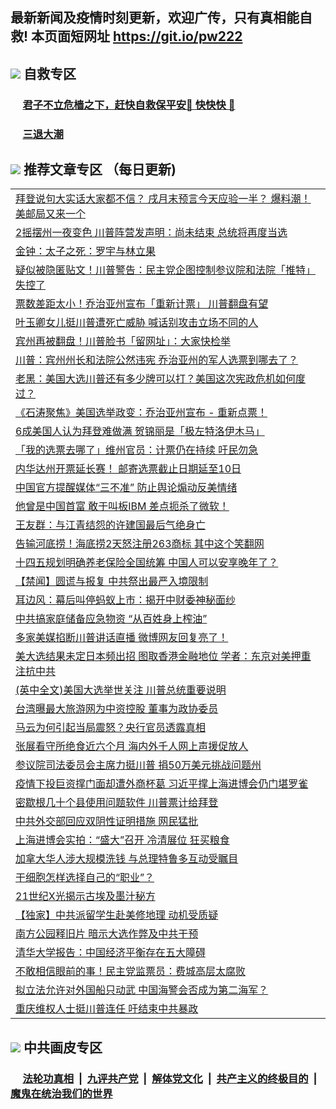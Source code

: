 ## 最新新闻及疫情时刻更新，欢迎广传，只有真相能自救! 本页面短网址 https://git.io/pw222



## <img src="https://img.icons8.com/cute-clipart/2x/circled-right.png">  自救专区

 ### &nbsp;&nbsp;&nbsp;&nbsp; [君子不立危樯之下，赶快自救保平安🍎 快快快 📩](https://github.com/pwgy/td/blob/master/README.md)
 
 ### &nbsp;&nbsp;&nbsp;&nbsp; [三退大潮](https://is.gd/fCPoKo) 
 
## <img src="https://img.icons8.com/cute-clipart/2x/circled-right.png"> 推荐文章专区 （每日更新)

<Table>

<tr><td colspan="2" align="left"><a href="https://xhjuzckc.xhuyd.press/?name=c1242602&key=encdeuyadochlaxz&from=pw2">拜登说句大实话大家都不信？ 戌月末预言今天应验一半？ 爆料潮！美邮局又来一个</a></td></tr>
<tr><td colspan="2" align="left"><a href="https://xhjuzckc.xhuyd.press/?name=c1242616&key=encdeuyadochlaxz&from=pw2">2摇摆州一夜变色 川普阵营发声明：尚未结束 总统将再度当选</a></td></tr>
<tr><td colspan="2" align="left"><a href="https://xhjuzckc.xhuyd.press/?name=c1242615&key=encdeuyadochlaxz&from=pw2">金钟：太子之死：罗宇与林立果</a></td></tr>
<tr><td colspan="2" align="left"><a href="https://xhjuzckc.xhuyd.press/?name=c1242601&key=encdeuyadochlaxz&from=pw2">疑似被隐匿贴文！川普警告：民主党企图控制参议院和法院「推特」失控了</a></td></tr>
<tr><td colspan="2" align="left"><a href="https://xhjuzckc.xhuyd.press/?name=c1242600&key=encdeuyadochlaxz&from=pw2">票数差距太小！乔治亚州宣布「重新计票」 川普翻盘有望</a></td></tr>
<tr><td colspan="2" align="left"><a href="https://xhjuzckc.xhuyd.press/?name=c1242634&key=encdeuyadochlaxz&from=pw2">叶玉卿女儿挺川普遭死亡威胁 喊话别攻击立场不同的人</a></td></tr>
<tr><td colspan="2" align="left"><a href="https://xhjuzckc.xhuyd.press/?name=c1242599&key=encdeuyadochlaxz&from=pw2">宾州再被翻盘！川普脸书「留网址」：大家快检举</a></td></tr>
<tr><td colspan="2" align="left"><a href="https://xhjuzckc.xhuyd.press/?name=c1242640&key=encdeuyadochlaxz&from=pw2">川普：宾州州长和法院公然违宪 乔治亚州的军人选票到哪去了？</a></td></tr>
<tr><td colspan="2" align="left"><a href="https://xhjuzckc.xhuyd.press/?name=c1242596&key=encdeuyadochlaxz&from=pw2">老黑：美国大选川普还有多少牌可以打？美国这次宪政危机如何度过？</a></td></tr>
<tr><td colspan="2" align="left"><a href="https://xhjuzckc.xhuyd.press/?name=c1242629&key=encdeuyadochlaxz&from=pw2">《石涛聚焦》美国选举政变：乔治亚州宣布 - 重新点票！</a></td></tr>
<tr><td colspan="2" align="left"><a href="https://xhjuzckc.xhuyd.press/?name=c1242610&key=encdeuyadochlaxz&from=pw2">6成美国人认为拜登难做满 贺锦丽是「极左特洛伊木马」</a></td></tr>
<tr><td colspan="2" align="left"><a href="https://xhjuzckc.xhuyd.press/?name=c1242662&key=encdeuyadochlaxz&from=pw2">「我的选票去哪了」维州官员：计票仍在持续 吁民勿急</a></td></tr>
<tr><td colspan="2" align="left"><a href="https://xhjuzckc.xhuyd.press/?name=c1242617&key=encdeuyadochlaxz&from=pw2">内华达州开票延长赛！ 邮寄选票截止日期延至10日</a></td></tr>
<tr><td colspan="2" align="left"><a href="https://xhjuzckc.xhuyd.press/?name=c1242624&key=encdeuyadochlaxz&from=pw2">中国官方提醒媒体“三不准” 防止舆论煽动反美情绪</a></td></tr>
<tr><td colspan="2" align="left"><a href="https://xhjuzckc.xhuyd.press/?name=c1242664&key=encdeuyadochlaxz&from=pw2">他曾是中国首富 敢于叫板IBM 差点扼杀了微软！</a></td></tr>
<tr><td colspan="2" align="left"><a href="https://xhjuzckc.xhuyd.press/?name=c1242669&key=encdeuyadochlaxz&from=pw2">王友群：与江青结怨的许建国最后气绝身亡</a></td></tr>
<tr><td colspan="2" align="left"><a href="https://xhjuzckc.xhuyd.press/?name=c1242609&key=encdeuyadochlaxz&from=pw2">告输河底捞！海底捞2天怒注册263商标 其中这个笑翻网</a></td></tr>
<tr><td colspan="2" align="left"><a href="https://xhjuzckc.xhuyd.press/?name=c1242621&key=encdeuyadochlaxz&from=pw2">十四五规划明确养老保险全国统筹 中国人可以安享晚年了？</a></td></tr>
<tr><td colspan="2" align="left"><a href="https://xhjuzckc.xhuyd.press/?name=c1242643&key=encdeuyadochlaxz&from=pw2">【禁闻】圆谎与报复 中共祭出最严入境限制</a></td></tr>
<tr><td colspan="2" align="left"><a href="https://xhjuzckc.xhuyd.press/?name=c1242623&key=encdeuyadochlaxz&from=pw2">耳边风：幕后叫停蚂蚁上市：揭开中财委神秘面纱</a></td></tr>
<tr><td colspan="2" align="left"><a href="https://xhjuzckc.xhuyd.press/?name=c1242606&key=encdeuyadochlaxz&from=pw2">中共搞家庭储备应急物资 “从百姓身上榨油”</a></td></tr>
<tr><td colspan="2" align="left"><a href="https://xhjuzckc.xhuyd.press/?name=c1242595&key=encdeuyadochlaxz&from=pw2">多家美媒掐断川普讲话直播 微博网友回复亮了！</a></td></tr>
<tr><td colspan="2" align="left"><a href="https://xhjuzckc.xhuyd.press/?name=c1242626&key=encdeuyadochlaxz&from=pw2">美大选结果未定日本频出招 图取香港金融地位 学者：东京对美押重注抗中共</a></td></tr>
<tr><td colspan="2" align="left"><a href="https://xhjuzckc.xhuyd.press/?name=c1242681&key=encdeuyadochlaxz&from=pw2">(英中全文)美国大选举世关注 川普总统重要说明</a></td></tr>
<tr><td colspan="2" align="left"><a href="https://xhjuzckc.xhuyd.press/?name=c1242665&key=encdeuyadochlaxz&from=pw2">台湾曝最大旅游网为中资控股 董事为政协委员</a></td></tr>
<tr><td colspan="2" align="left"><a href="https://xhjuzckc.xhuyd.press/?name=c1242655&key=encdeuyadochlaxz&from=pw2">马云为何引起当局震怒？央行官员透露真相</a></td></tr>
<tr><td colspan="2" align="left"><a href="https://xhjuzckc.xhuyd.press/?name=c1242663&key=encdeuyadochlaxz&from=pw2">张展看守所绝食近六个月 海内外千人网上声援促放人</a></td></tr>
<tr><td colspan="2" align="left"><a href="https://xhjuzckc.xhuyd.press/?name=c1242683&key=encdeuyadochlaxz&from=pw2">参议院司法委员会主席力挺川普 捐50万美元挑战问题州</a></td></tr>
<tr><td colspan="2" align="left"><a href="https://xhjuzckc.xhuyd.press/?name=c1242622&key=encdeuyadochlaxz&from=pw2">疫情下投巨资撑门面却遭外商杯葛 习近平撑上海进博会仍门堪罗雀</a></td></tr>
<tr><td colspan="2" align="left"><a href="https://xhjuzckc.xhuyd.press/?name=c1242682&key=encdeuyadochlaxz&from=pw2">密歇根几十个县使用问题软件 川普票计给拜登</a></td></tr>
<tr><td colspan="2" align="left"><a href="https://xhjuzckc.xhuyd.press/?name=c1242593&key=encdeuyadochlaxz&from=pw2">中共外交部回应双阴性证明措施 网民猛批</a></td></tr>
<tr><td colspan="2" align="left"><a href="https://xhjuzckc.xhuyd.press/?name=c1242645&key=encdeuyadochlaxz&from=pw2">上海进博会实拍：“盛大”召开 冷清展位 狂买粮食</a></td></tr>
<tr><td colspan="2" align="left"><a href="https://xhjuzckc.xhuyd.press/?name=c1242661&key=encdeuyadochlaxz&from=pw2">加拿大华人涉大规模洗钱 与总理特鲁多互动受瞩目</a></td></tr>
<tr><td colspan="2" align="left"><a href="https://xhjuzckc.xhuyd.press/?name=c1242639&key=encdeuyadochlaxz&from=pw2">干细胞怎样选择自己的“职业”？</a></td></tr>
<tr><td colspan="2" align="left"><a href="https://xhjuzckc.xhuyd.press/?name=c1242638&key=encdeuyadochlaxz&from=pw2">21世纪X光揭示古埃及墨汁秘方</a></td></tr>
<tr><td colspan="2" align="left"><a href="https://xhjuzckc.xhuyd.press/?name=c1242594&key=encdeuyadochlaxz&from=pw2">【独家】中共派留学生赴美修地理 动机受质疑</a></td></tr>
<tr><td colspan="2" align="left"><a href="https://xhjuzckc.xhuyd.press/?name=c1242677&key=encdeuyadochlaxz&from=pw2">南方公园释旧片 暗示大选作弊及中共干预</a></td></tr>
<tr><td colspan="2" align="left"><a href="https://xhjuzckc.xhuyd.press/?name=c1242659&key=encdeuyadochlaxz&from=pw2">清华大学报告：中国经济平衡存在五大障碍</a></td></tr>
<tr><td colspan="2" align="left"><a href="https://xhjuzckc.xhuyd.press/?name=c1242678&key=encdeuyadochlaxz&from=pw2">不敢相信眼前的事！民主党监票员：费城高层太腐败</a></td></tr>
<tr><td colspan="2" align="left"><a href="https://xhjuzckc.xhuyd.press/?name=c1242625&key=encdeuyadochlaxz&from=pw2">拟立法允许对外国船只动武 中国海警会否成为第二海军？</a></td></tr>
<tr><td colspan="2" align="left"><a href="https://xhjuzckc.xhuyd.press/?name=c1242642&key=encdeuyadochlaxz&from=pw2">重庆维权人士挺川普连任 吁结束中共暴政</a></td></tr>

 </Table>

## <img src="https://img.icons8.com/cute-clipart/2x/circled-right.png"> 中共画皮专区


 ### &nbsp;&nbsp;&nbsp;&nbsp; [法轮功真相](https://github.com/begood0513/basic/blob/master/README.md) &nbsp;|&nbsp; [九评共产党](https://github.com/begood0513/9ping.md/blob/master/README.md) &nbsp;|&nbsp; [解体党文化](https://github.com/begood0513/jtdwh.md/blob/master/README.md)   &nbsp;|&nbsp; [共产主义的终极目的](https://github.com/begood0513/gczydzjmd.md/blob/master/README.md) &nbsp;|&nbsp; [魔鬼在统治我们的世界](https://github.com/begood0513/gczydzjmd.md/blob/master/README.md) 

